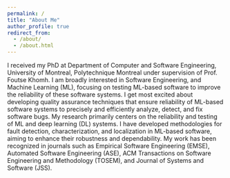 ```yaml
---
permalink: /
title: "About Me"
author_profile: true
redirect_from: 
  - /about/
  - /about.html
---
```


I received my PhD at Department of Computer and Software Engineering, University of Montreal, Polytechnique Montreal under supervision of Prof. Foutse Khomh. I am broadly interested in Software Engineering, and Machine Learning (ML), focusing on testing ML-based software to improve the reliability of these software systems. I get most excited about developing quality assurance techniques that ensure reliability of ML-based software systems to precisely and efficiently analyze, detect, and fix software bugs. My research primarily centers on the reliability and testing of ML and deep learning (DL) systems. I have developed methodologies for fault detection, characterization, and localization in ML-based software, aiming to enhance their robustness and dependability. My work has been recognized in journals such as Empirical Software Engineering (EMSE), Automated Software Engineering (ASE), ACM Transactions on Software Engineering and Methodology (TOSEM), and Journal of Systems and Software (JSS).
